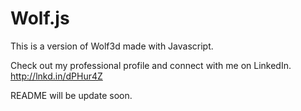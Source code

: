 Wolf.js
=======

This is a version of Wolf3d made with Javascript.

Check out my professional profile and connect with me on LinkedIn. http://lnkd.in/dPHur4Z

README will be update soon.
